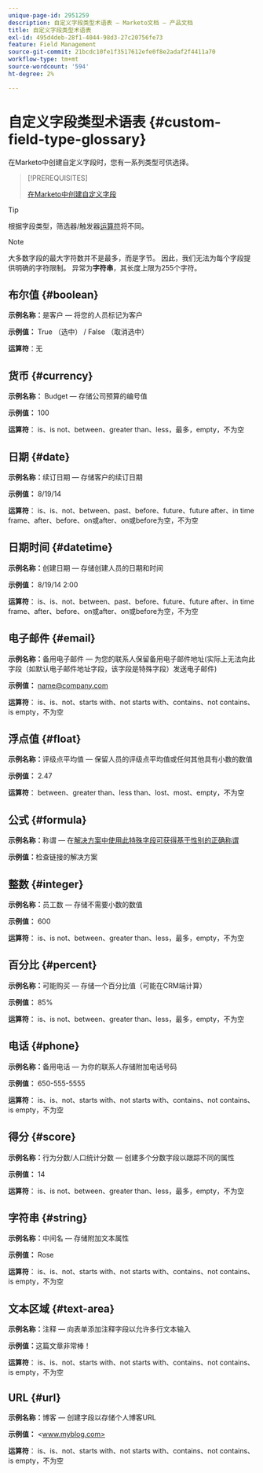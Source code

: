 ```yaml
---
unique-page-id: 2951259
description: 自定义字段类型术语表 — Marketo文档 — 产品文档
title: 自定义字段类型术语表
exl-id: 495d4deb-28f1-4044-98d3-27c20756fe73
feature: Field Management
source-git-commit: 21bcdc10fe1f3517612efe0f8e2adaf2f4411a70
workflow-type: tm+mt
source-wordcount: '594'
ht-degree: 2%

---
```


# 自定义字段类型术语表 {#custom-field-type-glossary}

在Marketo中创建自定义字段时，您有一系列类型可供选择。

>[!PREREQUISITES]
>
>[在Marketo中创建自定义字段](/help/marketo/product-docs/administration/field-management/create-a-custom-field-in-marketo.md)

>[!TIP]
>
>根据字段类型，筛选器/触发器[运算符](/help/marketo/product-docs/core-marketo-concepts/smart-lists-and-static-lists/creating-a-smart-list/smart-list-filter-operators-glossary.md)将不同。

>[!NOTE]
>
>大多数字段的最大字符数并不是最多，而是字节。 因此，我们无法为每个字段提供明确的字符限制。 异常为&#x200B;**字符串**，其长度上限为255个字符。

## 布尔值 {#boolean}

**示例名称：**&#x200B;是客户 — 将您的人员标记为客户

**示例值：** True （选中） / False （取消选中）

**运算符**：无

## 货币 {#currency}

**示例名称：** Budget — 存储公司预算的编号值

**示例值：** 100

**运算符**： is、is not、between、greater than、less，最多，empty，不为空

## 日期 {#date}

**示例名称：**&#x200B;续订日期 — 存储客户的续订日期

**示例值：** 8/19/14

**运算符**： is、is、not、between、past、before、future、future after、in time frame、after、before、on或after、on或before为空，不为空

## 日期时间 {#datetime}

**示例名称：**&#x200B;创建日期 — 存储创建人员的日期和时间

**示例值：** 8/19/14 2:00

**运算符**： is、is、not、between、past、before、future、future after、in time frame、after、before、on或after、on或before为空，不为空

## 电子邮件 {#email}

**示例名称：**&#x200B;备用电子邮件 — 为您的联系人保留备用电子邮件地址(实际上无法向此字段（如默认电子邮件地址字段，该字段是特殊字段）发送电子邮件)

**示例值：** <name@company.com>

**运算符**： is、is、not、starts with、not starts with、contains、not contains、is empty，不为空

## 浮点值 {#float}

**示例名称：**&#x200B;评级点平均值 — 保留人员的评级点平均值或任何其他具有小数的数值

**示例值：** 2.47

**运算符**： between、greater than、less than、lost、most、empty，不为空

## 公式 {#formula}

**示例名称：**&#x200B;称谓 — 在[解决方案中使用此特殊字段可获得基于性别的正确称谓](/help/marketo/product-docs/administration/field-management/create-and-use-a-concatenated-string-formula-field.md)

**示例值：**&#x200B;检查链接的解决方案

## 整数 {#integer}

**示例名称：**&#x200B;员工数 — 存储不需要小数的数值

**示例值：** 600

**运算符**： is、is not、between、greater than、less，最多，empty，不为空

## 百分比 {#percent}

**示例名称：**&#x200B;可能购买 — 存储一个百分比值（可能在CRM端计算）

**示例值：** 85%

**运算符**： is、is not、between、greater than、less，最多，empty，不为空

## 电话 {#phone}

**示例名称：**&#x200B;备用电话 — 为你的联系人存储附加电话号码

**示例值：** 650-555-5555

**运算符**： is、is、not、starts with、not starts with、contains、not contains、is empty，不为空

## 得分 {#score}

**示例名称：**&#x200B;行为分数/人口统计分数 — 创建多个分数字段以跟踪不同的属性

**示例值：** 14

**运算符**： is、is not、between、greater than、less，最多，empty，不为空

## 字符串 {#string}

**示例名称：**&#x200B;中间名 — 存储附加文本属性

**示例值：** Rose

**运算符**： is、is、not、starts with、not starts with、contains、not contains、is empty，不为空

## 文本区域 {#text-area}

**示例名称：**&#x200B;注释 — 向表单添加注释字段以允许多行文本输入

**示例值：**&#x200B;这篇文章非常棒！

**运算符**： is、is、not、starts with、not starts with、contains、not contains、is empty，不为空

## URL {#url}

**示例名称：**&#x200B;博客 — 创建字段以存储个人博客URL

**示例值：** &lt;www.myblog.com>

**运算符**： is、is、not、starts with、not starts with、contains、not contains、is empty，不为空
